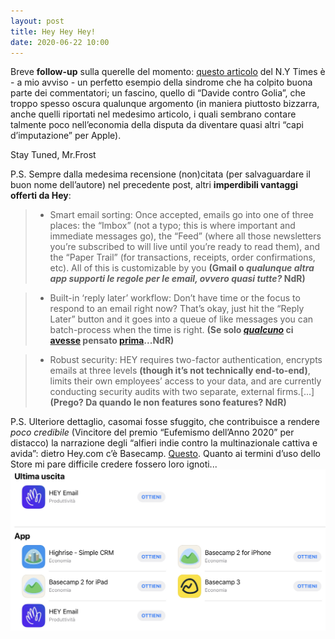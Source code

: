 ```yaml
---
layout: post
title: Hey Hey Hey!
date: 2020-06-22 10:00
---
```


Breve **follow-up** sulla querelle del momento: [questo articolo](https://www.nytimes.com/2020/06/19/opinion/apple-app-store-hey.html) del N.Y Times è - a mio avviso - un perfetto esempio della sindrome che ha colpito buona parte dei commentatori; un fascino, quello di “Davide contro Golia”, che troppo spesso oscura qualunque argomento (in maniera piuttosto bizzarra, anche quelli riportati nel medesimo articolo, i quali sembrano contare talmente poco nell’economia della disputa da diventare quasi altri “capi d’imputazione” per Apple).

Stay Tuned, Mr.Frost

P.S. Sempre dalla medesima recensione (non)citata (per salvaguardare il buon nome dell’autore) nel precedente post, altri **imperdibili vantaggi offerti da Hey**:

> - Smart email sorting: Once accepted, emails go into one of three places: the “Imbox” (not a typo; this is where important and immediate messages go), the “Feed” (where all those newsletters you’re subscribed to will live until you’re ready to read them), and the “Paper Trail” (for transactions, receipts, order confirmations, etc). All of this is customizable by you **(Gmail o *qualunque altra app supporti le regole per le email, ovvero quasi tutte?* NdR)**

> - Built-in ‘reply later’ workflow: Don’t have time or the focus to respond to an email right now? That’s okay, just hit the “Reply Later” button and it goes into a queue of like messages you can batch-process when the time is right. **(Se solo [*qualcuno*](https://apps.apple.com/it/app/triage-email-first-aid/id626094320) ci [avesse](https://apps.apple.com/it/app/sift-lite-gesture-based-email-triage-for-all-your-mailboxes/id962271381) pensato [prima](https://apps.apple.com/it/app/dispatch/id642022747)...NdR)**

> - Robust security: HEY requires two-factor authentication, encrypts emails at three levels **(though it’s not technically end-to-end)**, limits their own employees’ access to your data, and are currently conducting security audits with two separate, external firms.[...] **(Prego? Da quando le non features sono features? NdR)**

P.S. Ulteriore dettaglio, casomai fosse sfuggito, che contribuisce a rendere *poco credibile* (Vincitore del premio “Eufemismo dell’Anno 2020” per distacco) la narrazione degli “alfieri indie contro la multinazionale cattiva e avida”: dietro Hey.com c’è Basecamp. [Questo](https://basecamp.com).
Quanto ai termini d’uso dello Store mi pare difficile credere fossero loro ignoti...
![Basecamp](/Basecamp.jpeg)